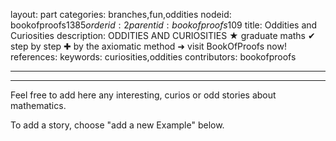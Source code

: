 layout: part
categories: branches,fun,oddities
nodeid: bookofproofs$1385
orderid: 2
parentid: bookofproofs$109
title: Oddities and Curiosities
description: ODDITIES AND CURIOSITIES &#9733; graduate maths &#10004; step by step &#10010; by the axiomatic method &#10140; visit BookOfProofs now!
references: 
keywords: curiosities,oddities
contributors: bookofproofs

---


---

Feel free to add here any interesting, curios or odd stories about mathematics. 

To add a story, choose "add a new Example" below.
